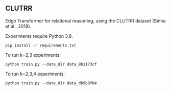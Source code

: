 ## CLUTRR

Edge Transformer for relational reasoning, using the CLUTRR dataset (Sinha et al., 2019). 

Experiments require Python 3.8.
```
pip install -r requirements.txt
```

To run k=2,3 experiments:
```
python train.py --data_dir data_9b2173cf
```

To run k=2,3,4 experiments:
```
python train.py --data_dir data_db9b8f04
```
